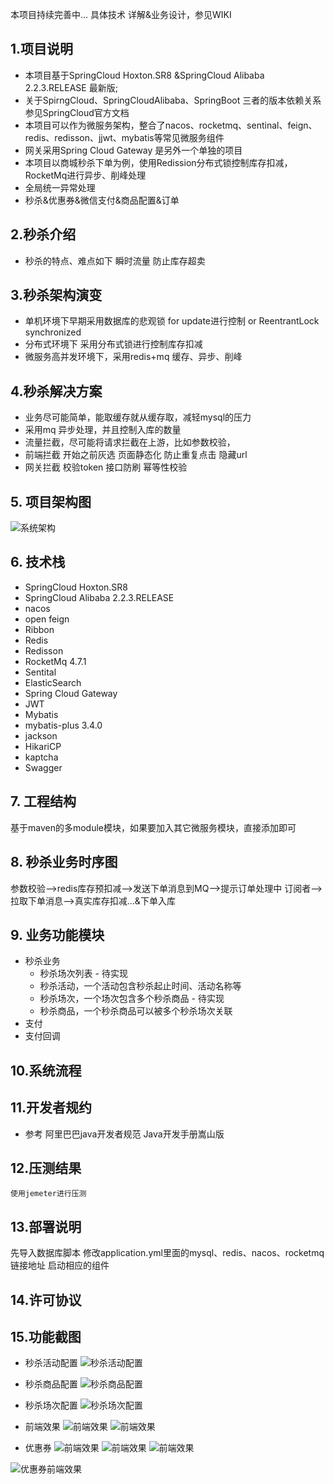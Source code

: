 本项目持续完善中... 具体技术 详解&业务设计，参见WIKI
## 1.项目说明
- 本项目基于SpringCloud Hoxton.SR8 &SpringCloud Alibaba 2.2.3.RELEASE 最新版;
- 关于SpirngCloud、SpringCloudAlibaba、SpringBoot 三者的版本依赖关系 参见SpringCloud官方文档
- 本项目可以作为微服务架构，整合了nacos、rocketmq、sentinal、feign、redis、redisson、jjwt、mybatis等常见微服务组件
- 网关采用Spring Cloud Gateway 是另外一个单独的项目 
- 本项目以商城秒杀下单为例，使用Redission分布式锁控制库存扣减，RocketMq进行异步、削峰处理
- 全局统一异常处理
- 秒杀&优惠券&微信支付&商品配置&订单

## 2.秒杀介绍
- 秒杀的特点、难点如下
  瞬时流量
  防止库存超卖
  
## 3.秒杀架构演变
- 单机环境下早期采用数据库的悲观锁 for update进行控制 or ReentrantLock synchronized
- 分布式环境下 采用分布式锁进行控制库存扣减
- 微服务高并发环境下，采用redis+mq 缓存、异步、削峰

## 4.秒杀解决方案  
- 业务尽可能简单，能取缓存就从缓存取，减轻mysql的压力
- 采用mq 异步处理，并且控制入库的数量
- 流量拦截，尽可能将请求拦截在上游，比如参数校验，
- 前端拦截
  开始之前灰选
  页面静态化
  防止重复点击
  隐藏url
- 网关拦截
  校验token 
  接口防刷
  幂等性校验

## 5. 项目架构图
![系统架构](https://xxx.png "在这里输入图片标题")

## 6. 技术栈
- SpringCloud Hoxton.SR8
- SpringCloud Alibaba 2.2.3.RELEASE
- nacos
- open feign
- Ribbon
- Redis
- Redisson
- RocketMq 4.7.1
- Sentital
- ElasticSearch
- Spring Cloud Gateway
- JWT
- Mybatis
- mybatis-plus 3.4.0
- jackson
- HikariCP
- kaptcha
- Swagger

## 7. 工程结构
  基于maven的多module模块，如果要加入其它微服务模块，直接添加即可
## 8. 秒杀业务时序图
   参数校验-->redis库存预扣减-->发送下单消息到MQ-->提示订单处理中
   订阅者-->拉取下单消息-->真实库存扣减…&下单入库

## 9. 业务功能模块
- 秒杀业务
  - 秒杀场次列表 - 待实现
  - 秒杀活动，一个活动包含秒杀起止时间、活动名称等 
  - 秒杀场次，一个场次包含多个秒杀商品 - 待实现
  - 秒杀商品，一个秒杀商品可以被多个秒杀场次关联
- 支付
- 支付回调

## 10.系统流程

## 11.开发者规约
- 参考 阿里巴巴java开发者规范 Java开发手册嵩山版

## 12.压测结果
    使用jemeter进行压测
## 13.部署说明
  先导入数据库脚本
  修改application.yml里面的mysql、redis、nacos、rocketmq链接地址
  启动相应的组件

## 14.许可协议

## 15.功能截图
- 秒杀活动配置
![秒杀活动配置](https://cdn.fanguwan.com/github/%E7%A7%92%E6%9D%801.png "秒杀活动配置")
- 秒杀商品配置
![秒杀商品配置](https://cdn.fanguwan.com/github/%E7%A7%92%E6%9D%80%E5%95%86%E5%93%811.png "秒杀商品配置")
- 秒杀场次配置
![秒杀场次配置](https://cdn.fanguwan.com/github/%E7%A7%92%E6%9D%80%E5%95%86%E5%93%811.png "秒杀场次配置")

- 前端效果
![前端效果](https://cdn.fanguwan.com/github/%E7%A7%92%E6%9D%80%E5%89%8D%E7%AB%AF.png "前端效果-秒杀商品列表")
![前端效果](https://cdn.fanguwan.com/github/%E7%A7%92%E6%9D%80%E5%89%8D%E7%AB%AF2.png "秒杀详情页")

- 优惠券
![前端效果](https://cdn.fanguwan.com/github/%E4%BC%98%E6%83%A0%E5%88%B81.png "优惠券配置")
![前端效果](https://cdn.fanguwan.com/github/%E4%BC%98%E6%83%A0%E5%88%B82.png "配置适用商品")
![前端效果](https://cdn.fanguwan.com/github/%E4%BC%98%E6%83%A0%E5%88%B83.png "优惠券活动配置")

![优惠券前端效果](https://cdn.fanguwan.com/github/%E4%BC%98%E6%83%A0%E5%88%B8%E9%A6%96%E9%A1%B5.png "优惠券前端")
